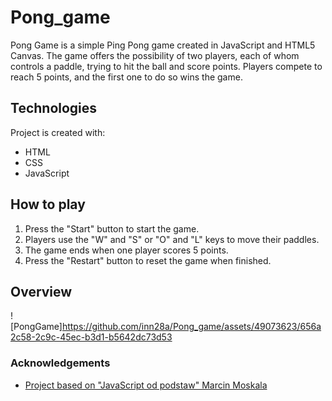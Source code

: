 # Pong_game

Pong Game is a simple Ping Pong game created in JavaScript and HTML5 Canvas. 
The game offers the possibility of two players, each of whom controls a paddle, trying to hit the ball and score points. 
Players compete to reach 5 points, and the first one to do so wins the game.

## Technologies
Project is created with:

* HTML
* CSS
* JavaScript

## How to play
1. Press the "Start" button to start the game.
2. Players use the "W" and "S" or "O" and "L" keys to move their paddles.
3. The game ends when one player scores 5 points.
4. Press the "Restart" button to reset the game when finished.

## Overview

![PongGame]https://github.com/inn28a/Pong_game/assets/49073623/656a2c58-2c9c-45ec-b3d1-b5642dc73d53



### Acknowledgements

* [Project based on "JavaScript od podstaw" Marcin Moskala]([https://www.udemy.com/course/web-developer-bootcamp-tworzenie-stron-www-od-zera-do-mastera/](https://ksiegarnia.pwn.pl/JavaScript-od-podstaw,908984459,p.html?cq_src=google_ads&cq_cmp=20570707846&cq_term=&cq_plac=&cq_net=g&cq_plt=gp&cq_src=google_ads&cq_cmp=20570707846&cq_term=&cq_plac=&cq_net=g&cq_plt=gp&gclid=EAIaIQobChMI182hgqHBggMV1YZoCR2QuQAKEAQYAiABEgKIYPD_BwE)https://ksiegarnia.pwn.pl/JavaScript-od-podstaw,908984459,p.html?cq_src=google_ads&cq_cmp=20570707846&cq_term=&cq_plac=&cq_net=g&cq_plt=gp&cq_src=google_ads&cq_cmp=20570707846&cq_term=&cq_plac=&cq_net=g&cq_plt=gp&gclid=EAIaIQobChMI182hgqHBggMV1YZoCR2QuQAKEAQYAiABEgKIYPD_BwE)
